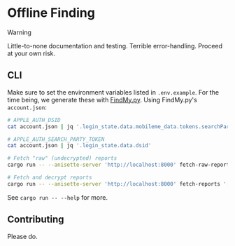 # Offline Finding

> [!WARNING]
>
> Little-to-none documentation and testing.
> Terrible error-handling.
> Proceed at your own risk.

## CLI

Make sure to set the environment variables listed in `.env.example`. For the time being, we generate these with [FindMy.py](https://github.com/malmeloo/FindMy.py). Using FindMy.py's `account.json`:

```sh
# APPLE_AUTH_DSID
cat account.json | jq '.login_state.data.mobileme_data.tokens.searchPartyToken'

# APPLE_AUTH_SEARCH_PARTY_TOKEN
cat account.json | jq '.login_state.data.dsid'
```

```sh
# Fetch "raw" (undecrypted) reports
cargo run -- --anisette-server 'http://localhost:8000' fetch-raw-reports (--private-key|--public-key|--hashed-public-key) <ARG>

# Fetch and decrypt reports
cargo run -- --anisette-server 'http://localhost:8000' fetch-reports '[base64-encoded ephemeral private key]'
```

See `cargo run -- --help` for more.

## Contributing

Please do.
